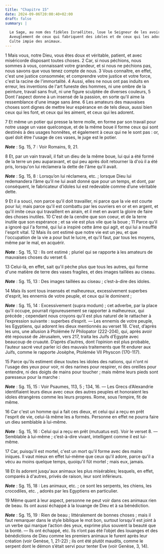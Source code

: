 ```yaml
---
title: "Chapitre 15"
date: 2024-09-06T20:00:40+02:00
draft: false
summary: |
  
  Le Sage, au nom des fidèles Israélites, loue le Seigneur de les avoir préservés de l’idolâtrie.
  Aveuglement de ceux qui fabriquent des idoles et de ceux qui les adorent.
  Culte impie des animaux.
---
```



1 Mais vous, notre Dieu, vous êtes doux et véritable, patient, et avec miséricorde disposant toutes choses. 2 Car, si nous péchions, nous sommes à vous, connaissant votre grandeur, et si nous ne péchions pas, nous savons que vous tenez compte de nous. 3 Vous connaître, en effet, c'est une justice consommée; et comprendre votre justice et votre force, c'est la racine de l'immortalité. 4 Aussi, elles ne nous ont pas induits en erreur, les inventions de l'art funeste des hommes, ni une ombre de la peinture, travail sans fruit, ni une figure sculptée de diverses couleurs, 5 Dont l'aspect donne à un insensé de la passion, en sorte qu'il aime la ressemblance d'une image sans âme. 6 Les amateurs des mauvaises choses sont dignes de mettre leur espérance en de tels dieux, aussi bien ceux qui les font, et ceux qui les aiment, et ceux qui les adorent.


7 Et même un potier qui presse la terre molle, en forme par son travail pour notre usage un vase quelconque, et de la même boue il forme ceux qui sont destinés à des usages honnêtes, et également à ceux qui ne le sont pas : or, quel doit être l'usage de ces vases, le juge est le potier.

***Note*** :  Sg. 15, 7 : Voir Romains, 9, 21.

8 Et, par un vain travail, il fait un dieu de la même boue, lui qui a été formé de la terre un peu auparavant, et qui peu après doit retourner là d'où il a été pris, lorsqu'on lui réclamera la dette de l'âme qu'il avait.

***Note*** :  Sg. 15, 8 : Lorsqu’on lui réclamera, etc. ; lorsque Dieu lui redemandera l’âme qu’il ne lui avait donné que pour un temps, et dont, par conséquent, le fabricateur d’idoles lui est redevable comme d’une véritable dette.

9 Et il a souci, non parce qu'il doit travailler, ni parce que la vie est courte pour lui; mais parce qu'il est combattu par les ouvriers en or et en argent, et qu'il imite ceux qui travaillent en airain, et il met en avant la gloire de faire des choses inutiles. 10 C'est de la cendre que son coeur, et de la terre inutile que son espérance ; et sa vie est plus vile que la boue ; 11 Parce qu'il a ignoré qui l'a formé, qui lui a inspiré cette âme qui agit, et qui lui a insufflé l'esprit vital. 12 Mais ils ont estimé que notre vie est un jeu, et que l'occupation de la vie a pour but le lucre, et qu'il faut, par tous les moyens, même par le mal, en acquérir.

***Note*** :  Sg. 15, 12 : Ils ont estimé ; pluriel qui se rapporte à les amateurs de mauvaises choses du verset 6.

13 Celui-là, en effet, sait qu'il pèche plus que tous les autres, qui forme d'une matière de terre des vases fragiles, et des images taillées au ciseau.

***Note*** :  Sg. 15, 13 : Des images taillées au ciseau ; c’est-à-dire des idoles.


14 Mais ils sont tous insensés et malheureux, excessivement superbes d'esprit, les ennemis de votre peuple, et ceux qui le dominent ;

***Note*** :  Sg. 15, 14 : Excessivement (supra modum) ; cet adverbe, par la place qu’il occupe, pourrait rigoureusement se rapporter à malheureux, qui précède ; cependant nous croyons qu’il est plus naturel de le rattacher à l’expression suivante : superbes d’esprit. ― Les ennemis de votre peuple, les Egyptiens, qui adorent les dieux mentionnés au verset 18. C’est, d’après les uns, une allusion à Ptolémée IV Philopator (222-204), qui, après avoir été repoussé de Jérusalem, vers 217, traita les Juifs d’Egypte avec beaucoup de cruauté. D’après d’autres, dont l’opinion est plus probable, l’auteur sacré veut parler ici des mauvais traitements que fit endurer aux Juifs, comme le rapporte Josèphe, Ptolémée VII Physcon (170-117).


15 Parce qu'ils estiment dieux toutes les idoles des nations, qui n'ont ni l'usage des yeux pour voir, ni des narines pour respirer, ni des oreilles pour entendre, ni des doigts de mains pour toucher ; mais même leurs pieds sont paresseux pour la marche :

***Note*** :  Sg. 15, 15 : Voir Psaumes, 113, 5 ; 134, 16. ― Les Grecs d’Alexandrie identifiaient leurs dieux avec ceux des autres peuples et honoraient les idoles étrangères comme les leurs propres. Rome, sous l’empire, fit de même.

16 Car c'est un homme qui a fait ces dieux, et celui qui a reçu en prêt l'esprit de vie, celui-là même les a formés. Personne en effet ne pourra faire un dieu semblable à lui-même.

***Note*** :  Sg. 15, 16 : Celui qui a reçu en prêt (mutuatus est). Voir le verset 8. ― Semblable à lui-même ; c’est-à-dire vivant, intelligent comme il est lui-même.

17 Car, puisqu'il est mortel, c'est un mort qu'il forme avec des mains iniques. Il vaut mieux en effet lui-même que ceux qu'il adore, parce qu'il a vécu au moins quelque temps, quoiqu'il fût mortel ; mais eux, jamais.


18 Et ils adorent jusqu'aux animaux les plus misérables; lesquels, en effet, comparés à d'autres, privés de raison, leur sont inférieurs.

***Note*** :  Sg. 15, 18 : Les animaux, etc. ; ce sont les serpents, les chiens, les crocodiles, etc. , adorés par les Egyptiens en particulier.

19 Même quant à leur aspect, personne ne peut voir dans ces animaux rien de beau. Ils ont aussi échappé à la louange de Dieu et à sa bénédiction.

***Note*** :  Sg. 15, 19 : Rien de beau ; littéralement de bonnes choses ; mais il faut remarquer dans le style biblique le mot bon, surtout lorsqu’il est joint à un verbe qui marque l’action des yeux, exprime plus souvent la beauté que la bonté. ― Ils ont échappé, etc. Ils n’ont pas été l’objet des louanges et des bénédictions de Dieu comme les premiers animaux le furent après leur création (voir Genèse, 1, 21-22) ; ils ont été plutôt maudits, comme le serpent dont le démon s’était servi pour tenter Eve (voir Genèse, 3, 14).

